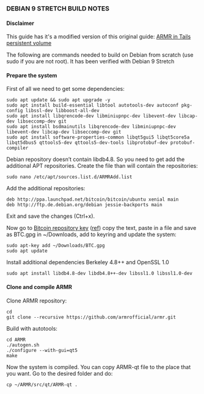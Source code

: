 ### DEBIAN 9 STRETCH BUILD NOTES


#### Disclaimer

This guide has it's a modified version of this original guide: [ARMR in Tails persistent volume](https://gist.github.com/dragononcrypto/d3df54d72b23f7c1023876cc7264707e)


The following are commands needed to build on Debian from scratch (use sudo if you are not root). It has been verified with Debian 9 Stretch

#### Prepare the system

First of all we need to get some dependencies:

``` 
sudo apt update && sudo apt upgrade -y
sudo apt install build-essential libtool autotools-dev autoconf pkg-config libssl-dev libboost-all-dev
sudo apt install libqrencode-dev libminiupnpc-dev libevent-dev libcap-dev libseccomp-dev git
sudo apt install bsdmainutils libqrencode-dev libminiupnpc-dev libevent-dev libcap-dev libseccomp-dev git 
sudo apt install software-properties-common libqt5gui5 libqt5core5a libqt5dbus5 qttools5-dev qttools5-dev-tools libprotobuf-dev protobuf-compiler
```

Debian repository doesn’t contain libdb4.8. So you need to get add the additional APT repositories. Create the file than will contain the repositories:

``` 
sudo nano /etc/apt/sources.list.d/ARMRAdd.list
 ``` 
 
Add the additional repositories:

```
deb http://ppa.launchpad.net/bitcoin/bitcoin/ubuntu xenial main
deb http://ftp.de.debian.org/debian jessie-backports main
```    

Exit and save the changes (Ctrl+x).

Now go to [Bitcoin repository key](https://keyserver.ubuntu.com/pks/lookup?op=get&search=0xD46F45428842CE5E) ([ref](https://launchpad.net/~bitcoin/+archive/ubuntu/bitcoin)) copy the text, paste in a file and save as BTC.gpg in ~/Downloads, add to keyring and update the system:

```
sudo apt-key add ~/Downloads/BTC.gpg
sudo apt update
```
Install additional dependencies Berkeley 4.8++ and OpenSSL 1.0

```
sudo apt install libdb4.8-dev libdb4.8++-dev libssl1.0 libssl1.0-dev
```

#### Clone and compile ARMR

Clone ARMR repository:

```
cd 
git clone --recursive https://github.com/armrofficial/armr.git
```

Build with autotools:

```
cd ARMR
./autogen.sh
./configure --with-gui=qt5
make
```

Now the system is compiled. You can copy ARMR-qt file to the place that you want. Go to the desired folder and do:

```
cp ~/ARMR/src/qt/ARMR-qt .
```



